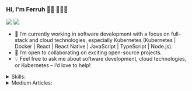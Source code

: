 ### Hi, I'm Ferruh 👋🏻 👨🏻‍💻

<!-- <p align="left"> <img src="https://komarev.com/ghpvc/?username=ferruhcihan" alt="ferruhcihan" /> </p> -->

[![](https://img.shields.io/badge/linkedin-%230077B5.svg?&style=for-the-badge&logo=linkedin&logoColor=white)](https://www.linkedin.com/in/ferruhcihan/)
[![](https://img.shields.io/badge/medium-%2312100E.svg?&style=for-the-badge&logo=medium&logoColor=white)](https://ferruhcihan.medium.com/)
<!-- [![](https://img.shields.io/badge/youtube-%23FF0000.svg?&style=for-the-badge&logo=youtube&logoColor=white")](https://youtube.com/channel/UC0zq1UqPsGh51iBZnPNZIaQ) -->
<!-- [![](https://img.shields.io/badge/twitter-%231DA1F2.svg?&style=for-the-badge&logo=twitter&logoColor=white)](https://twitter.com/ferruhcihan) -->
<!-- [![](https://img.shields.io/badge/google%20play-%2300c853.svg?&style=for-the-badge&logo=google%20play&logoColor=white)](https://play.google.com/store/apps/dev?id=5063465632723503345) -->

- 🚀 I’m currently working in software development with a focus on full-stack and cloud technologies, especially Kubernetes (Kubernetes | Docker | React | React Native | JavaScript | TypeScript | Node.js).
- 🤝 I’m open to collaborating on exciting open-source projects.
- 💡 Feel free to ask me about software development, cloud technologies, or Kubernetes – I’d love to help!

<details close>
<summary>Skills:</summary>

| Frontend    | Backend | DevOps     | Mobile       | Database   | VCS    | OS         | Teamwork        |
|-------------|---------|------------|--------------|------------|--------|------------|-----------------|
| React.js    | Node.js | Kubernetes | React Native | PostgreSQL | Git    | macOS      | Jira            |
| Next.js     | Express | Docker     |              | MongoDB    | GitHub | Linux      | Slack           |
| Redux       | Python  |            |              | SQLite     | GitLab | Windows    | Confluence      |
| HTML5       | Django  |            |              |            |        | Ubuntu     | Microsoft Teams |
| CSS3        | DRF     |            |              |            |        | Android    | ClickUp         |
| JavaScript  | REST    |            |              |            |        | iOS        |                 |
| TypeScript  | GraphQL |            |              |            |        |            |                 |
| Sass, Scss  |         |            |              |            |        |            |                 |
| Bootstrap   |         |            |              |            |        |            |                 |
| TailwindCSS |         |            |              |            |        |            |                 |

</details>

<details close>
<summary>Medium Articles:</summary>

- [Google Play Services for Genymotion](https://ferruhcihan.medium.com/google-play-services-for-genymotion-7d7ff8a056e2)
</details>

<!--
**ferruhcihan/ferruhcihan** is a ✨ _special_ ✨ repository because its `README.md` (this file) appears on your GitHub profile.

Here are some ideas to get you started:

- 🔭 I’m currently working on ...
- 🌱 I’m currently learning ...
- 👯 I’m looking to collaborate on ...
- 🤔 I’m looking for help with ...
- 💬 Ask me about ...
- 📫 How to reach me: ...
- 😄 Pronouns: ...
- ⚡ Fun fact: ...
-->
